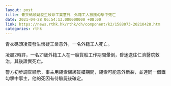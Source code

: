 ```yaml
---
layout: post
title: 青衣碼頭疑發生致命工業意外　外籍工人被鐵勾擊中死亡
date: 2021-04-28 06:54:13.000000000 +08:00
link: https://news.rthk.hk/rthk/ch/component/k2/1588073-20210428.htm
categories: rthk
---
```


青衣碼頭凌晨發生懷疑工業意外，一名外籍工人死亡。

凌晨2時許，一名21歲外籍工人在一艘貨船工作期間暈倒，昏迷送往仁濟醫院救治，其後證實死亡。

警方初步調查顯示，事主用繩索綑綁貨櫃期間，繩索可能意外斷裂，並連同一個鐵勾擊中事主，他的死因有待驗屍後確定。
